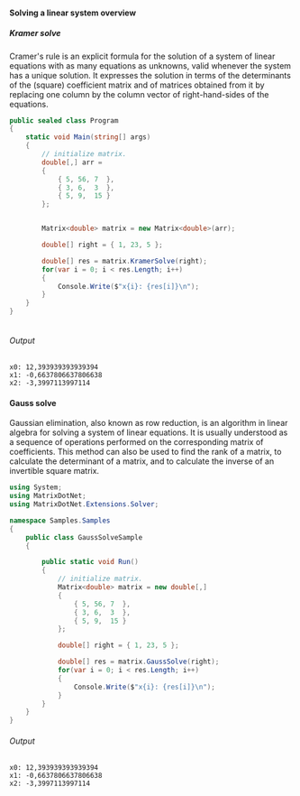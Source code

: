 #### Solving a linear system overview

##### Kramer solve
Cramer's rule is an explicit formula for the solution of a system of linear equations with as many equations as unknowns,
valid whenever the system has a unique solution. It expresses the solution in terms of the determinants of the (square) coefficient matrix and
of matrices obtained from it by replacing one column by the column vector of right-hand-sides of the equations.

```c#
public sealed class Program
{
    static void Main(string[] args)
    {
        // initialize matrix.
        double[,] arr =
        {
            { 5, 56, 7  },
            { 3, 6,  3  },
            { 5, 9,  15 }
        };


        Matrix<double> matrix = new Matrix<double>(arr);

        double[] right = { 1, 23, 5 };

        double[] res = matrix.KramerSolve(right);
        for(var i = 0; i < res.Length; i++)
        {
            Console.Write($"x{i}: {res[i]}\n");
        }
    }
}
 
```
###### Output
```
x0: 12,393939393939394
x1: -0,6637806637806638
x2: -3,3997113997114
```

#### Gauss solve
Gaussian elimination, also known as row reduction, is an algorithm in linear algebra for solving a system of linear equations.
It is usually understood as a sequence of operations performed on the corresponding matrix of coefficients.
This method can also be used to find the rank of a matrix, to calculate the determinant of a matrix, and to calculate the inverse of an invertible square matrix.

```c#
using System;
using MatrixDotNet;
using MatrixDotNet.Extensions.Solver;

namespace Samples.Samples
{
    public class GaussSolveSample
    {

        public static void Run()
        {
            // initialize matrix.
            Matrix<double> matrix = new double[,]
            {
                { 5, 56, 7  },
                { 3, 6,  3  },
                { 5, 9,  15 }
            };

            double[] right = { 1, 23, 5 };

            double[] res = matrix.GaussSolve(right);
            for(var i = 0; i < res.Length; i++)
            {
                Console.Write($"x{i}: {res[i]}\n");
            }
        }
    }
}
```

###### Output
```
x0: 12,393939393939394
x1: -0,6637806637806638
x2: -3,3997113997114
```
